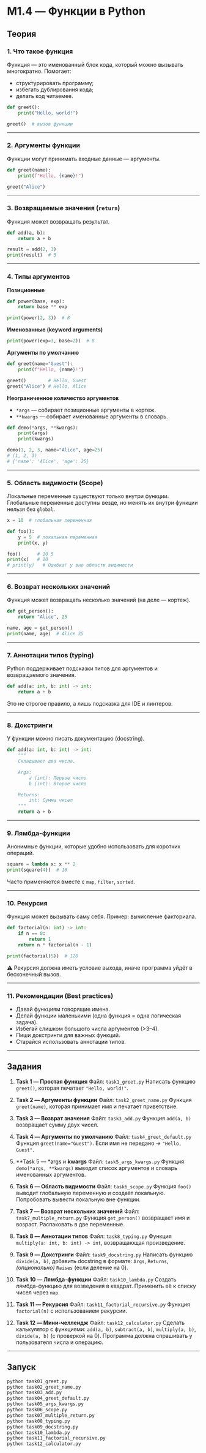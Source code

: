 # M1.4 — Функции в Python

## Теория

### 1. Что такое функция
Функция — это именованный блок кода, который можно вызывать многократно. Помогает:
- структурировать программу;
- избегать дублирования кода;
- делать код читаемее.
```python
def greet():
    print("Hello, world!")

greet()  # вызов функции
```

---

### 2. Аргументы функции
Функции могут принимать входные данные — аргументы.
```python
def greet(name):
    print(f"Hello, {name}!")

greet("Alice")
```

---

### 3. Возвращаемые значения (`return`)
Функция может возвращать результат.
```python
def add(a, b):
    return a + b

result = add(2, 3)
print(result)  # 5
```

---

### 4. Типы аргументов
**Позиционные**
```python
def power(base, exp):
    return base ** exp

print(power(2, 3))  # 8
```

**Именованные (keyword arguments)**
```python
print(power(exp=3, base=2))  # 8
```

**Аргументы по умолчанию**
```python
def greet(name="Guest"):
    print(f"Hello, {name}!")

greet()        # Hello, Guest
greet("Alice") # Hello, Alice
```

**Неограниченное количество аргументов**
- `*args` — собирает позиционные аргументы в кортеж.
- `**kwargs` — собирает именованные аргументы в словарь.
```python
def demo(*args, **kwargs):
    print(args)
    print(kwargs)

demo(1, 2, 3, name="Alice", age=25)
# (1, 2, 3)
# {'name': 'Alice', 'age': 25}
```

---

### 5. Область видимости (Scope)
Локальные переменные существуют только внутри функции.
Глобальные переменные доступны везде, но менять их внутри функции нельзя без `global`.
```python
x = 10  # глобальная переменная

def foo():
    y = 5  # локальная переменная
    print(x, y)

foo()      # 10 5
print(x)   # 10
# print(y)   # Ошибка! y вне области видимости
```

---

### 6. Возврат нескольких значений
Функция может возвращать несколько значений (на деле — кортеж).
```python
def get_person():
    return "Alice", 25

name, age = get_person()
print(name, age)  # Alice 25
```

---

### 7. Аннотации типов (typing)
Python поддерживает подсказки типов для аргументов и возвращаемого значения.
```python
def add(a: int, b: int) -> int:
    return a + b
```
Это не строгое правило, а лишь подсказка для IDE и линтеров.

---

### 8. Докстринги
У функции можно писать документацию (docstring).
```python
def add(a: int, b: int) -> int:
    """
    Складывает два числа.

    Args:
        a (int): Первое число
        b (int): Второе число

    Returns:
        int: Сумма чисел
    """
    return a + b
```

---

### 9. Лямбда-функции
Анонимные функции, которые удобно использовать для коротких операций.
```python
square = lambda x: x ** 2
print(square(4))  # 16
```
Часто применяются вместе с `map`, `filter`, `sorted`.

---

### 10. Рекурсия
Функция может вызывать саму себя. Пример: вычисление факториала.
```python
def factorial(n: int) -> int:
    if n == 0:
        return 1
    return n * factorial(n - 1)

print(factorial(5))  # 120
```
⚠️ Рекурсия должна иметь условие выхода, иначе программа уйдёт в бесконечный вызов.

---

### 11. Рекомендации (Best practices)
- Давай функциям говорящие имена.
- Делай функции маленькими (одна функция = одна логическая задача).
- Избегай слишком большого числа аргументов (>3–4).
- Пиши докстринги для важных функций.
- Старайся использовать аннотации типов.

---

## Задания

1. **Task 1 — Простая функция**
   Файл: `task1_greet.py`
   Написать функцию `greet()`, которая печатает `"Hello, world!"`.

2. **Task 2 — Аргументы функции**
   Файл: `task2_greet_name.py`
   Функция `greet(name)`, которая принимает имя и печатает приветствие.

3. **Task 3 — Возврат значения**
   Файл: `task3_add.py`
   Функция `add(a, b)` возвращает сумму двух чисел.

4. **Task 4 — Аргументы по умолчанию**
   Файл: `task4_greet_default.py`
   Функция `greet(name="Guest")`. Если имя не передано → `"Hello, Guest"`.

5. **Task 5 — *args и **kwargs**
   Файл: `task5_args_kwargs.py`
   Функция `demo(*args, **kwargs)` выводит список аргументов и словарь именованных аргументов.

6. **Task 6 — Область видимости**
   Файл: `task6_scope.py`
   Функция `foo()` выводит глобальную переменную и создаёт локальную. Попробовать вывести локальную вне функции.

7. **Task 7 — Возврат нескольких значений**
   Файл: `task7_multiple_return.py`
   Функция `get_person()` возвращает имя и возраст. Распаковать в две переменные.

8. **Task 8 — Аннотации типов**
   Файл: `task8_typing.py`
   Функция `multiply(a: int, b: int) -> int`, возвращающая произведение.

9. **Task 9 — Докстринги**
   Файл: `task9_docstring.py`
   Написать функцию `divide(a, b)`, добавить docstring в формате: `Args`, `Returns`, *(опционально)* `Raises` (если деление на 0).

10. **Task 10 — Лямбда-функции**
    Файл: `task10_lambda.py`
    Создать лямбда-функцию для возведения в квадрат. Применить её к списку чисел через `map`.

11. **Task 11 — Рекурсия**
    Файл: `task11_factorial_recursive.py`
    Функция `factorial(n)` с использованием рекурсии.

12. **Task 12 — Мини-челлендж**
    Файл: `task12_calculator.py`
    Сделать калькулятор с функциями: `add(a, b)`, `subtract(a, b)`, `multiply(a, b)`, `divide(a, b)` (с проверкой на 0). Программа должна спрашивать у пользователя числа и операцию.

---

## Запуск

```bash
python task01_greet.py
python task02_greet_name.py
python task03_add.py
python task04_greet_default.py
python task05_args_kwargs.py
python task06_scope.py
python task07_multiple_return.py
python task08_typing.py
python task09_docstring.py
python task10_lambda.py
python task11_factorial_recursive.py
python task12_calculator.py
```
